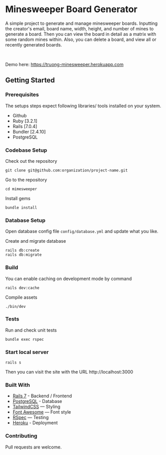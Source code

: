 # Minesweeper Board Generator

A simple project to generate and manage minesweeper boards.
Inputting the creator's email, board name, width, height, and number of mines to generate a board.
Then you can view the board in detail as a matrix with some random mines within.
Also, you can delete a board, and view all or recently generated boards.

<br>

Demo here: https://truong-minesweeper.herokuapp.com

## Getting Started

### Prerequisites

The setups steps expect following libraries/ tools installed on your system.

- Github
- Ruby [3.2.1]
- Rails [7.0.4]
- Bundler [2.4.10]
- PostgreSQL

### Codebase Setup

Check out the repository
```
git clone git@github.com:organization/project-name.git
```

Go to the repository
```
cd mimesweeper
```

Install gems
```
bundle install
```

### Database Setup

Open database config file `config/database.yml` and update what you like.

Create and migrate database
```
rails db:create
rails db:migrate
```

### Build

You can enable caching on development mode by command
```
rails dev:cache
```

Compile assets
```
./bin/dev
```

### Tests
Run and check unit tests
```
bundle exec rspec
```

### Start local server
```
rails s
```

Then you can visit the site with the URL http://localhost:3000

### Built With
- [Rails 7](https://guides.rubyonrails.org/) - Backend / Frontend
- [PostgreSQL](https://www.postgresql.org/) - Database
- [TailwindCSS](https://tailwindcss.com/) — Styling
- [Font Awesome](https://fontawesome.com/) — Font style
- [RSpec](https://rspec.info/) — Testing
- [Heroku](https://heroku.com/) - Deployment

### Contributing
Pull requests are welcome.
